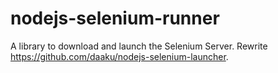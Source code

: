 # nodejs-selenium-runner
A library to download and launch the Selenium Server. Rewrite https://github.com/daaku/nodejs-selenium-launcher.
